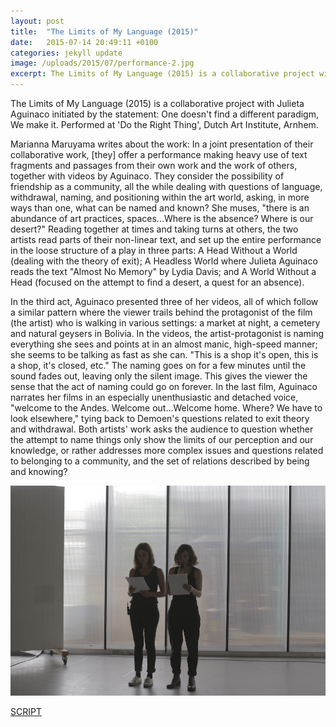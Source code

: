 ```yaml
---
layout: post
title:  "The Limits of My Language (2015)"
date:   2015-07-14 20:49:11 +0100
categories: jekyll update
image: /uploads/2015/07/performance-2.jpg
excerpt: The Limits of My Language (2015) is a collaborative project with Julieta Aguinaco initiated by the statement One doesn't find a different paradigm, We make it. Performed at 'Do the Right Thing', Dutch Art Institute, Arnhem.
---
```



The Limits of My Language (2015) is a collaborative project with Julieta Aguinaco initiated by the
statement: One doesn't find a different paradigm, We make it. Performed
at 'Do the Right Thing', Dutch Art Institute, Arnhem.


Marianna Maruyama writes about the work: In a joint presentation of
their collaborative work, \[they\] offer a performance making heavy use
of text fragments and passages from their own work and the work of
others, together with videos by Aguinaco. They consider the possibility
of friendship as a community, all the while dealing with questions of
language, withdrawal, naming, and positioning within the art world,
asking, in more ways than one, what can be named and known?
She muses, "there is an abundance of art practices, spaces...Where is
the absence? Where is our desert?" Reading together at times and taking
turns at others, the two artists read parts of their non-linear text,
and set up the entire performance in the loose structure of a play in
three parts: A Head Without a World (dealing with the theory of exit); A
Headless World where Julieta Aguinaco reads the text "Almost No Memory"
by Lydia Davis; and A World Without a Head (focused on the attempt to
find a desert, a quest for an absence).

In the third act, Aguinaco presented three of her videos, all of which
follow a similar pattern where the viewer trails behind the protagonist
of the film (the artist) who is walking in various settings: a market at
night, a cemetery and natural geysers in Bolivia. In the videos, the
artist-protagonist is naming everything she sees and points at in an
almost manic, high-speed manner; she seems to be talking as fast as she
can. "This is a shop it's open, this is a shop, it's closed, etc." The
naming goes on for a few minutes until the sound fades out, leaving only
the silent image. This gives the viewer the sense that the act of naming
could go on forever. In the last film, Aguinaco narrates her films in an
especially unenthusiastic and detached voice, "welcome to the Andes.
Welcome out...Welcome home. Where? We have to look elsewhere," tying
back to Demoen's questions related to exit theory and withdrawal. Both
artists' work asks the audience to question whether the attempt to name
things only show the limits of our perception and our knowledge, or
rather addresses more complex issues and questions related to belonging
to a community, and the set of relations described by being and knowing?

![performance-2](/uploads/2015/07/performance-2.jpg)

[SCRIPT](/uploads/2016/01/SCRIPT-the-limits-of-my-language.pdf)